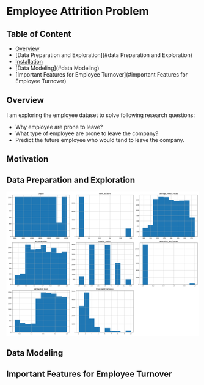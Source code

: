 # Employee Attrition Problem
## Table of Content
  * [Overview](#overview)
  * [Data Preparation and Exploration](#data Preparation and Exploration)
  * [Installation](#installation)
  * [Data Modeling](#data Modeling)
  * [Important Features for Employee Turnover](#important Features for Employee Turnover)

## Overview

I am exploring the employee dataset to solve following research questions: 
* Why employee are prone to leave?
* What type of employee are prone to leave the company?
* Predict the future employee who would tend to leave the company.

## Motivation


## Data Preparation and Exploration





![alt text](https://github.com/cghimire/Employee-Attrition-Problem/blob/master/df_existing-histogram.png " Current employee Histogram")

## Data Modeling

## Important Features for Employee Turnover

